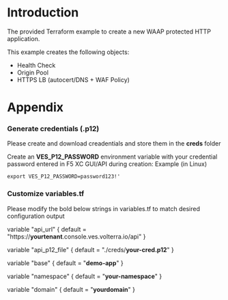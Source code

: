 # **Introduction**
The provided Terraform example to create a new WAAP protected HTTP application.  

This example creates the following objects:
* Health Check
* Origin Pool 
* HTTPS LB (autocert/DNS + WAF Policy)

# **Appendix**

### **Generate credentials (.p12)** 
Please create and download creadentials and store them in the **creds** folder

Create an **VES_P12_PASSWORD** environment variable with your credential password entered in F5 XC GUI/API during creation:
Example (in Linux)

```
export VES_P12_PASSWORD=password123!'
```

### Customize **variables.tf**
Please modify the bold below strings in variables.tf to match desired configuration output

variable "api_url" {
  default = "https://**yourtenant**.console.ves.volterra.io/api"
}

variable "api_p12_file" {
  default = "./creds/**your-cred.p12**"
}

variable "base" {
  default = "**demo-app**"
}

variable "namespace" {
  default = "**your-namespace**"
}  

variable "domain" {
  default = "**yourdomain**"
} 


  
